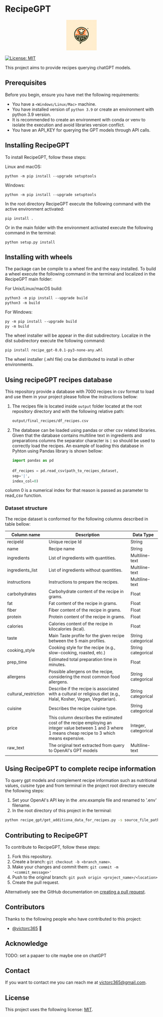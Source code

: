 # RecipeGPT

<!-- trunk-ignore(markdownlint/MD033) -->
<p align="center">
<img src="images/logo/logo.png" alt="logo_dexire" width="100"/>
</p>

<!--- These are examples. See https://shields.io for others or to customize this set of shields. You might want to include dependencies, project status and license info here --->
[![License: MIT](https://img.shields.io/badge/License-MIT-yellow.svg)](https://opensource.org/licenses/MIT)

This project aims to provide recipes querying chatGPT models.

## Prerequisites

Before you begin, ensure you have met the following requirements:

<!--- These are just example requirements. Add, duplicate or remove as required --->

- You have a `<Windows/Linux/Mac>` machine.
- You have installed version of `python 3.9` or create an environment with python 3.9 version.
- It is recommended to create an environment with conda or venv to isolate the execution and avoid libraries version conflict.
- You have an API_KEY for querying the GPT models through API calls.

## Installing RecipeGPT

To install RecipeGPT, follow these steps:

Linux and macOS:

```
python -m pip install --upgrade setuptools
```

Windows:

```
python -m pip install --upgrade setuptools
```

In the root directory RecipeGPT execute the following command with the active environment  activated:

```
pip install .
```

Or in the main folder with the environment activated  execute the following command in the terminal:

```
python setup.py install
```

## Installing with wheels

The package can be compile to a wheel fire and the easy installed. To build a wheel execute the following command in the terminal and localized in the RecipeGPT main folder:

For Unix/Linux/macOS build:

```
python3 -m pip install --upgrade build
python3 -m build
```

For Windows:

```
py -m pip install --upgrade build
py -m build
```

The wheel installer will be appear in the dist subdirectory. Localize in the dist subdirectory execute the following command:

```
pip install recipe_gpt-0.0.1-py3-none-any.whl
```

The wheel installer (.whl file) cna be distributed to install in other environments.

## Using recipeGPT recipes database

This repository provide a database with 7000 recipes in csv format to load and use them in your project please follow the instructions bellow:

1. The recipes file is located inside `output` folder located at the root repository directory and with the following relative path:

    ```bash
    output/final_recipes/df_recipes.csv
    ```

2. The database can be loaded using pandas or other csv related libraries. Given that the database contains multiline text in ingredients and preparations columns the separator character is `|` so should be used to correctly load the recipes. An example of loading this database in Pyhton using Pandas library is shown bellow:

   ```python
   import pandas as pd

   df_recipes = pd.read_csv(path_to_recipes_dataset, 
   sep='|', 
   index_col=0)
   ```

column 0 is a numerical index for that reason is passed as parameter to read_csv function.

### Dataset structure

The recipe dataset is conformed for the following columns described in table bellow: 

| Column name          | Description                                                                                                                                               | Data Type            |
|----------------------|-----------------------------------------------------------------------------------------------------------------------------------------------------------|----------------------|
| recipeId             | Unique recipe Id                                                                                                                                          | String               |
| name                 | Recipe name                                                                                                                                               | String               |
| ingredients          | List of ingredients with quantities.                                                                                                                      | Multiline-text       |
| ingredients_list     | List of ingredients without quantities.                                                                                                                   | Multiline-text       |
| instructions         | Instructions to prepare the recipes.                                                                                                                      | Multiline-text       |
| carbohydrates        | Carbohydrate content of the recipe in grams.                                                                                                              | Float                |
| fat                  | Fat content of the recipe in grams.                                                                                                                       | Float                |
| fiber                | Fiber content of the recipe in grams.                                                                                                                     | Float                |
| protein              | Protein content of the recipe in grams.                                                                                                                   | Float                |
| calories             | Calories content of the recipe in kilocalories (kcal).                                                                                                    | Float                |
| taste                | Main Taste profile for the given recipe between the 5 main profiles.                                                                                      | String categorical   |
| cooking_style        | Cooking style for the recipe (e.g., slow-cooking, roasted, etc.)                                                                                          | String categorical   |
| prep_time            | Estimated total preparation time in minutes.                                                                                                              | Float                |
| allergens            | Possible allergens on the recipe, considering the most common food allergens.                                                                             | String categorical   |
| cultural_restriction | Describe if the recipe is associated with a cultural or religious diet (e.g., Halal, Kosher, Vegan, Vegetarian).                                          | String categorical   |
| cuisine              | Describes the recipe cuisine type.                                                                                                                        | String categorical   |
| price                | This column describes the estimated cost of the recipe employing an integer value between 1 and 3 where 1 means cheap recipe to 3 which means expensive.  | Integer, categorical |
| raw_text             | The original text extracted from query to OpenAI's GPT models                                                                                             | Multiline-text       |
|                      |                                                                                                                                                           |                      |


## Using RecipeGPT to complete recipe information

To query gpt models and complement recipe information such as nutritional values, cuisine type and  from terminal in the project root directory execute the following steps:

1. Set your OpenAI's API key in the .env.example file and renamed to '.env' filename.
2. In the root directory of this project in the terminal:
   
```bash
python recipe_gpt/get_additiona_data_for_recipes.py -s source_file_path 
```


## Contributing to RecipeGPT

<!--- If your README is long or you have some specific process or steps you want contributors to follow, consider creating a separate CONTRIBUTING.md file--->

To contribute to RecipeGPT, follow these steps:

1. Fork this repository.
2. Create a branch: `git checkout -b <branch_name>`.
3. Make your changes and commit them: `git commit -m '<commit_message>'`
4. Push to the original branch: `git push origin <project_name>/<location>`
5. Create the pull request.

Alternatively see the GitHub documentation on [creating a pull request](https://help.github.com/en/github/collaborating-with-issues-and-pull-requests/creating-a-pull-request).

## Contributors

Thanks to the following people who have contributed to this project:

- [@victorc365](https://github.com/victorc365) 📖

## Acknowledge  

TODO: set a papaer to cite maybe one on chatGPT

## Contact

If you want to contact me you can reach me at <victorc365@gmail.com>.

## License

<!--- If you're not sure which open license to use see https://choosealicense.com/--->

This project uses the following license: [MIT](https://opensource.org/license/mit).